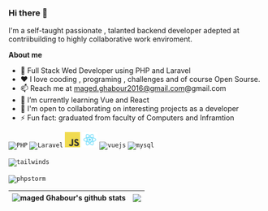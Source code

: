 ### Hi there 👋

I'm a self-taught passionate , talanted backend developer adepted at contriibuilding to highly collaborative work enviroment.

**About me**

- 💼 Full Stack Wed Developer using PHP and Laravel
- ❤️ I love cooding , programing , challenges and of course Open Sourse.
- 📫 Reach me at maged.ghabour2016@gmail.com@gmail.com
- 🌱 I’m currently learning Vue and React
- 🤝 I'm open to collaborating on interesting projects as a developer
- ⚡ Fun fact: graduated from faculty of Computers and Inframtion

<code><img height="30" alt="PHP" src="https://raw.githubusercontent.com/yurijserrano/Github-Profile-Readme-Logos/master/programming%20languages/php.png"></code>
<code><img height="30" alt="Laravel" src="https://raw.githubusercontent.com/yurijserrano/Github-Profile-Readme-Logos/f994c418a134b58c4aec11152f6a4a33fa89da26/frameworks/laravel.svg"></code>
<code><img height="30" alt="javascript" src="https://raw.githubusercontent.com/github/explore/80688e429a7d4ef2fca1e82350fe8e3517d3494d/topics/javascript/javascript.png"></code>
<code><img height="30" alt="react" src="https://raw.githubusercontent.com/github/explore/80688e429a7d4ef2fca1e82350fe8e3517d3494d/topics/react/react.png"></code>
<code><img height="30" alt="vuejs" src="https://raw.githubusercontent.com/yurijserrano/Github-Profile-Readme-Logos/f994c418a134b58c4aec11152f6a4a33fa89da26/frameworks/vuejs.svg"></code>
<code><img height="30" alt="mysql" src="https://raw.githubusercontent.com/yurijserrano/Github-Profile-Readme-Logos/f994c418a134b58c4aec11152f6a4a33fa89da26/databases/mysql.svg"></code>

<code><img height="30" alt="tailwinds" src="https://upload.wikimedia.org/wikipedia/commons/thumb/d/d5/Tailwind_CSS_Logo.svg/900px-Tailwind_CSS_Logo.svg.png?20211001194333"/> </code>

<code><img height="30" alt="phpstorm" src="https://raw.githubusercontent.com/yurijserrano/Github-Profile-Readme-Logos/f994c418a134b58c4aec11152f6a4a33fa89da26/ides/phpstorm.svg"></code>

<!--
**MagedGhabour/MagedGhabour** is a ✨ _special_ ✨ repository because its `README.md` (this file) appears on your GitHub profile.

Here are some ideas to get you started:

- 🔭 I’m currently working on ...
- 🌱 I’m currently learning ...
- 👯 I’m looking to collaborate on ...
- 🤔 I’m looking for help with ...
- 💬 Ask me about ...
- 📫 How to reach me: ...
- 😄 Pronouns: ...
- ⚡ Fun fact: ...
-->

| <img align="center" src="https://github-readme-stats.vercel.app/api?username=magedGhabour&sshow_icons=true&theme=radical&hide_border=true&layout=compact" alt="maged Ghabour's github stats" /> | <img align="center" src="https://github-readme-stats.vercel.app/api/top-langs/?username=ahmedwassef&show_icons=true&theme=radical&layout=compact&hide_border=true" /> |
| --------------------------------------------------------------------------------------------------------------------------------------------------------------------------------------------- | --------------------------------------------------------------------------------------------------------------------------------------------------------------------- |
